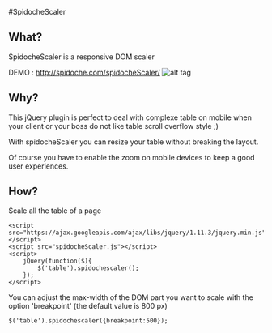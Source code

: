 #SpidocheScaler

## What?
SpidocheScaler is a responsive DOM scaler

DEMO : http://spidoche.com/spidocheScaler/
![alt tag](spidocheScaler.gif)

## Why?
This jQuery plugin is perfect to deal with complexe table on mobile when your client or your boss do not like table scroll overflow style ;) 

With spidocheScaler you can resize your table without breaking the layout.

Of course you have to enable the zoom on mobile devices to keep a good user experiences.

## How?
Scale all the table of a page
```
<script src="https://ajax.googleapis.com/ajax/libs/jquery/1.11.3/jquery.min.js"></script>
<script src="spidocheScaler.js"></script>
<script>
    jQuery(function($){
        $('table').spidochescaler();
    });
</script>
```

You can adjust the max-width of the DOM part you want to scale with the option 'breakpoint' (the default value is 800 px)
```
$('table').spidochescaler({breakpoint:500});
```
